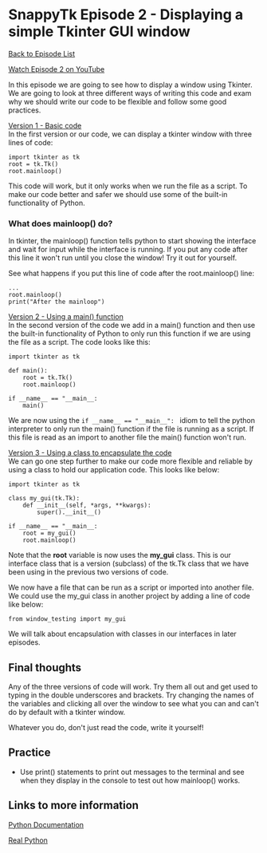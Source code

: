 # SnappyTk Episode 2 - Displaying a simple Tkinter GUI window

[Back to Episode List](../README.md)

[Watch Episode 2 on YouTube]()

In this episode we are going to see how to display a window using Tkinter. We are going to look at three different ways of writing this code and exam why we should write our code to be flexible and follow some good practices.

[Version 1 - Basic code](code/window_testing_v1.py)<br>
In the first version or our code, we can display a tkinter window with three lines of code:

```
import tkinter as tk
root = tk.Tk()
root.mainloop()
```

This code will work, but it only works when we run the file as a script. To make our code better and safer we should use some of the built-in functionality of Python.

### What does mainloop() do?
In tkinter, the mainloop() function tells python to start showing the interface and wait for input while the interface is running. If you put any code after this line it won't run until you close the window! Try it out for yourself.

See what happens if you put this line of code after the root.mainloop() line:

    ...
    root.mainloop()
    print("After the mainloop")

[Version 2 - Using a main() function](code/window_testing_v2.py)<br>
In the second version of the code we add in a main() function and then use the built-in functionality of Python to only run this function if we are using the file as a script. The code looks like this:

```
import tkinter as tk

def main():
    root = tk.Tk()
    root.mainloop()

if __name__ == "__main__:
    main()
```

We are now using the ```if __name__ == "__main__": ``` idiom to tell the python interpreter to only run the main() function if the file is running as a script. If this file is read as an import to another file the main() function won't run.

[Version 3 - Using a class to encapsulate the code](code/window_testing_v3.py)<br>
We can go one step further to make our code more flexible and reliable by using a class to hold our application code. This looks like below:

```
import tkinter as tk

class my_gui(tk.Tk):
    def __init__(self, *args, **kwargs):
        super().__init__()

if __name__ == "__main__:
    root = my_gui()
    root.mainloop()
```
Note that the **root** variable is now uses the **my_gui** class. This is our interface class that is a version (subclass) of the tk.Tk class that we have been using in the previous two versions of code.

We now have a file that can be run as a script or imported into another file. We could use the my_gui class in another project by adding a line of code like below:

    from window_testing import my_gui

We will talk about encapsulation with classes in our interfaces in later episodes.

## Final thoughts
Any of the three versions of code will work. Try them all out and get used to typing in the double underscores and brackets. Try changing the names of the variables and clicking all over the window to see what you can and can't do by default with a tkinter window.

Whatever you do, don't just read the code, write it yourself!

## Practice
* Use print() statements to print out messages to the terminal and see when they display in the console to test out how mainloop() works.

## Links to more information
[Python Documentation](https://docs.python.org/3/library/__main__.html)

[Real Python](https://realpython.com/python-main-function/)
